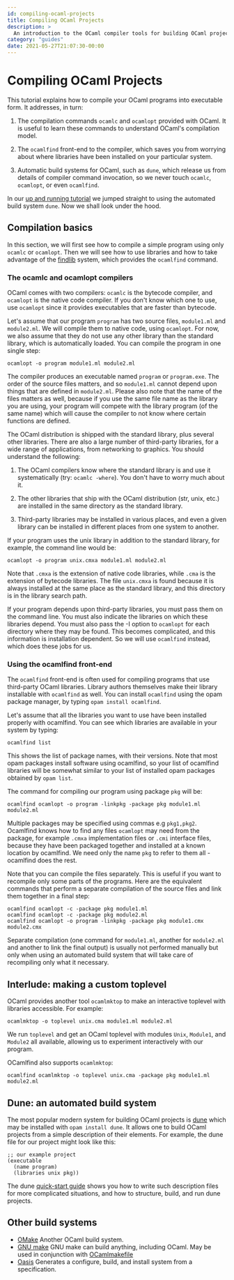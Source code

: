 ```yaml
---
id: compiling-ocaml-projects
title: Compiling OCaml Projects
description: >
  An introduction to the OCaml compiler tools for building OCaml projects as well as the most common build tools
category: "guides"
date: 2021-05-27T21:07:30-00:00
---
```


# Compiling OCaml Projects

This tutorial explains how to compile your OCaml programs into executable form.
It addresses, in turn:

1. The compilation commands `ocamlc` and `ocamlopt` provided with OCaml. It is
   useful to learn these commands to understand OCaml's compilation model.

1. The `ocamlfind` front-end to the compiler, which saves you from worrying
   about where libraries have been installed on your particular system. 

1. Automatic build systems for OCaml, such as `dune`, which release us from
   details of compiler command invocation, so we never touch `ocamlc`,
   `ocamlopt`, or even `ocamlfind`.

In our [up and running tutorial](up_and_running.html) we jumped straight to using
the automated build system `dune`. Now we shall look under the hood.

## Compilation basics

In this section, we will first see how to compile a simple program using
only `ocamlc` or `ocamlopt`. Then we will see how to use libraries and how
to take advantage of the
[findlib](https://projects.camlcity.org/projects/findlib.html)
system, which provides the `ocamlfind` command.

### The ocamlc and ocamlopt compilers

OCaml comes with two compilers: `ocamlc` is the bytecode compiler, and
`ocamlopt` is the native code compiler. If you don't know which one to use, use
`ocamlopt` since it provides executables that are faster than bytecode.

Let's assume that our program `program` has two source files,
`module1.ml` and `module2.ml`. We will compile them to native code,
using `ocamlopt`. For now, we also assume that they do not use any other
library than the standard library, which is automatically loaded. You
can compile the program in one single step:

```shell
ocamlopt -o program module1.ml module2.ml
```

The compiler produces an executable named `program` or `program.exe`. The order
of the source files matters, and so `module1.ml` cannot depend upon things that
are defined in `module2.ml`. Please also note that the name of the files matters
as well, because if you use the same file name as the library you are using, your
program will compete with the library program (of the same name) which will cause 
the compiler to not know where certain functions are defined.

The OCaml distribution is shipped with the standard library, plus several other
libraries. There are also a large number of third-party libraries, for a wide
range of applications, from networking to graphics. You should understand the
following:

1. The OCaml compilers know where the standard library is and use it
   systematically (try: `ocamlc -where`). You don't have to worry much about
   it.

1. The other libraries that ship with the OCaml distribution (str, unix, etc.)
   are installed in the same directory as the standard library.

1. Third-party libraries may be installed in various places, and even a given
   library can be installed in different places from one system to another.

If your program uses the unix library in addition to the standard library, for
example, the command line would be:

```shell
ocamlopt -o program unix.cmxa module1.ml module2.ml
```

Note that `.cmxa` is the extension of native code libraries, while `.cma` is
the extension of bytecode libraries. The file `unix.cmxa` is found because it
is always installed at the same place as the standard library, and this
directory is in the library search path.

If your program depends upon third-party libraries, you must pass them on the
command line. You must also indicate the libraries on which these libraries
depend. You must also pass the -I option to `ocamlopt` for each directory where
they may be found. This becomes complicated, and this information is
installation dependent. So we will use `ocamlfind` instead, which does these
jobs for us.

###  Using the ocamlfind front-end

The `ocamlfind` front-end is often used for compiling programs that use
third-party OCaml libraries. Library authors themselves make their library
installable with `ocamlfind` as well. You can install `ocamlfind` using the
opam package manager, by typing `opam install ocamlfind`.

Let's assume that all the libraries you want to use have been installed
properly with ocamlfind. You can see which libraries are available in your
system by typing:

```shell
ocamlfind list
```

This shows the list of package names, with their versions. Note that most
opam packages install software using ocamlfind, so your list of ocamlfind
libraries will be somewhat similar to your list of installed opam packages
obtained by `opam list`.

The command for compiling our program using package `pkg` will be:

```shell
ocamlfind ocamlopt -o program -linkpkg -package pkg module1.ml module2.ml
```

Multiple packages may be specified using commas e.g `pkg1,pkg2`. Ocamlfind
knows how to find any files `ocamlopt` may need from the package, for example
`.cmxa` implementation files or `.cmi` interface files, because they have been
packaged together and installed at a known location by ocamlfind. We need only
the name `pkg` to refer to them all - ocamlfind does the rest.

Note that you can compile the files separately. This is useful if
you want to recompile only some parts of the programs. Here are the
equivalent commands that perform a separate compilation of the source
files and link them together in a final step:

```shell
ocamlfind ocamlopt -c -package pkg module1.ml
ocamlfind ocamlopt -c -package pkg module2.ml
ocamlfind ocamlopt -o program -linkpkg -package pkg module1.cmx module2.cmx
```

Separate compilation (one command for `module1.ml`, another for `module2.ml`
and another to link the final output) is usually not performed manually but
only when using an automated build system that will take care of recompiling
only what it necessary.

## Interlude: making a custom toplevel

OCaml provides another tool `ocamlmktop` to make an interactive toplevel with
libraries accessible. For example:

```shell
ocamlmktop -o toplevel unix.cma module1.ml module2.ml
```

We run `toplevel` and get an OCaml toplevel with modules `Unix`, `Module1`, and
`Module2` all available, allowing us to experiment interactively with our
program.

OCamlfind also supports `ocamlmktop`:

```shell
ocamlfind ocamlmktop -o toplevel unix.cma -package pkg module1.ml module2.ml
```

## Dune: an automated build system

The most popular modern system for building OCaml projects is
[dune](https://dune.readthedocs.io/en/stable/) which may be installed with
`opam install dune`. It allows one to build OCaml projects from a simple
description of their elements. For example, the dune file for our project might
look like this:

```dune
;; our example project
(executable
  (name program)
  (libraries unix pkg))
```

The dune [quick-start
guide](https://dune.readthedocs.io/en/latest/quick-start.html) shows you how to
write such description files for more complicated situations, and how to
structure, build, and run dune projects. 

## Other build systems

- [OMake](https://github.com/ocaml-omake/omake) Another OCaml build system.
- [GNU make](https://www.gnu.org/software/make/) GNU make can build anything, including OCaml. May be used in conjunction with [OCamlmakefile](https://github.com/mmottl/ocaml-makefile)
- [Oasis](https://github.com/ocaml/oasis) Generates a configure, build, and install system from a specification.
